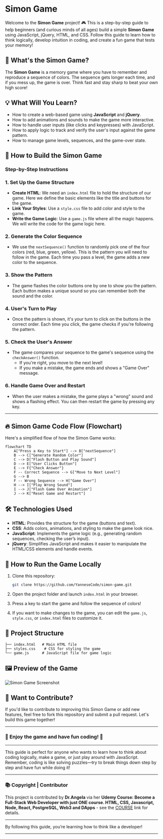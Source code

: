 # Simon Game

Welcome to the **Simon Game** project! 🎮 This is a step-by-step guide to help beginners (and curious minds of all ages) build a simple **Simon Game** using JavaScript, jQuery, HTML, and CSS. Follow this guide to learn how to think logically, develop intuition in coding, and create a fun game that tests your memory!

## 🧠 What's the Simon Game?

The **Simon Game** is a memory game where you have to remember and reproduce a sequence of colors. The sequence gets longer each time, and if you mess up, the game is over. Think fast and stay sharp to beat your own high score!

## 💡 What Will You Learn?

- How to create a web-based game using **JavaScript** and **jQuery**.
- How to add animations and sounds to make the game more interactive.
- How to handle user inputs (like clicks and keypresses) with JavaScript.
- How to apply logic to track and verify the user's input against the game pattern.
- How to manage game levels, sequences, and the game-over state.

## 🚀 How to Build the Simon Game

### Step-by-Step Instructions

### 1. **Set Up the Game Structure**

- **Create HTML**: We need an `index.html` file to hold the structure of our game. Here we define the basic elements like the title and buttons for the game.
- **Link Your Styles**: Use a `style.css` file to add color and style to the game.
- **Write the Game Logic**: Use a `game.js` file where all the magic happens. We will write the code for the game logic here.

### 2. **Generate the Color Sequence**

- We use the `nextSequence()` function to randomly pick one of the four colors (red, blue, green, yellow). This is the pattern you will need to follow in the game. Each time you pass a level, the game adds a new color to the sequence.

### 3. **Show the Pattern**

- The game flashes the color buttons one by one to show you the pattern. Each button makes a unique sound so you can remember both the sound and the color.

### 4. **User's Turn to Play**

- Once the pattern is shown, it's your turn to click on the buttons in the correct order. Each time you click, the game checks if you're following the pattern.

### 5. **Check the User's Answer**

- The game compares your sequence to the game's sequence using the `checkAnswer()` function.
  - If you're right, you move to the next level!
  - If you make a mistake, the game ends and shows a "Game Over" message.

### 6. **Handle Game Over and Restart**

- When the user makes a mistake, the game plays a "wrong" sound and shows a flashing effect. You can then restart the game by pressing any key.

---

## 🔥 Simon Game Code Flow (Flowchart)

Here's a simplified flow of how the Simon Game works:

```mermaid
flowchart TD
    A["Press a Key to Start"] --> B["nextSequence"]
    B --> C["Generate Random Color"]
    C --> D["Flash Button and Play Sound"]
    D --> E["User Clicks Button"]
    E --> F{"Check Answer"}
    F -- Correct Sequence --> G["Move to Next Level"]
    G --> B
    F -- Wrong Sequence --> H["Game Over"]
    H --> I["Play Wrong Sound"]
    I --> J["Flash Game Over Animation"]
    J --> K["Reset Game and Restart"]
```

## 🛠 Technologies Used

- **HTML**: Provides the structure for the game (buttons and text).
- **CSS**: Adds colors, animations, and styling to make the game look nice.
- **JavaScript**: Implements the game logic (e.g., generating random sequences, checking the user’s input).
- **jQuery**: Simplifies JavaScript and makes it easier to manipulate the HTML/CSS elements and handle events.

## 📝 How to Run the Game Locally

1. Clone this repository:
    ```bash
    git clone https://github.com/YanneseCode/simon-game.git
    ```

2. Open the project folder and launch `index.html` in your browser.

3. Press a key to start the game and follow the sequence of colors!

4. If you want to make changes to the game, you can edit the `game.js`, `style.css`, or `index.html` files to customize it.

## 📂 Project Structure

```
├── index.html   # Main HTML file
├── styles.css    # CSS for styling the game
└── game.js      # JavaScript file for game logic
```

## 🖼 Preview of the Game

![Simon Game Screenshot](https://path-to-screenshot.com/screenshot.png)

## 🎯 Want to Contribute?

If you'd like to contribute to improving this Simon Game or add new features, feel free to fork this repository and submit a pull request. Let's build this game together!

---

### 🌟 Enjoy the game and have fun coding! 🌟

---

This guide is perfect for anyone who wants to learn how to think about coding logically, make a game, or just play around with JavaScript. Remember, coding is like solving puzzles—try to break things down step by step and have fun while doing it!

---

### 📚 Copyright | Contributor

This project is contributed by **Dr.Angela** via her **Udemy Course: Become a Full-Stack Web Developer with just ONE course. HTML, CSS, Javascript, Node, React, PostgreSQL, Web3 and DApps** - see the [COURSE](course) link for details.

---

By following this guide, you’re learning how to think like a developer!

---

